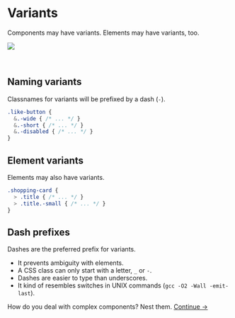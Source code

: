 # Variants

Components may have variants. Elements may have variants, too.

![](images/component-modifiers.png)

<br>

## Naming variants
Classnames for variants will be prefixed by a dash (`-`).

  ```scss
  .like-button {
    &.-wide { /* ... */ }
    &.-short { /* ... */ }
    &.-disabled { /* ... */ }
  }
  ```

## Element variants
Elements may also have variants.

  ```scss
  .shopping-card {
    > .title { /* ... */ }
    > .title.-small { /* ... */ }
  }
  ```

## Dash prefixes
Dashes are the preferred prefix for variants.

  * It prevents ambiguity with elements.
  * A CSS class can only start with a letter, `_` or `-`.
  * Dashes are easier to type than underscores.
  * It kind of resembles switches in UNIX commands (`gcc -O2 -Wall -emit-last`).

How do you deal with complex components? Nest them.
[Continue →](nested-components.md)
<!-- {p:.pull-box} -->
